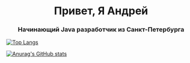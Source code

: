 <h1 align="center">Привет, Я Андрей</h1>
<h3 align="center">Начинающий Java разработчик из Санкт-Петербурга</h3>

[![Top Langs](https://github-readme-stats.vercel.app/api/top-langs/?username=Erekhinsky)](https://github.com/anuraghazra/github-readme-stats)

[![Anurag's GitHub stats](https://github-readme-stats.vercel.app/api?username=Erekhinsky)](https://github.com/anuraghazra/github-readme-stats)

